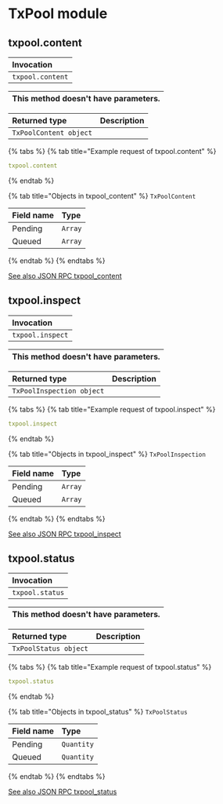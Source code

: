 # TxPool module

## txpool.content

| Invocation |
| :--- |
| `txpool.content` |

| This method doesn't have parameters. |
| :--- |


| Returned type | Description |
| :--- | :--- |
| `TxPoolContent object` |  |

{% tabs %}
{% tab title="Example request of txpool.content" %}
```yaml
txpool.content
```
{% endtab %}

{% tab title="Objects in txpool\_content" %}
`TxPoolContent`

| Field name | Type |
| :--- | :--- |
| Pending | `Array` |
| Queued | `Array` |
{% endtab %}
{% endtabs %}

[See also JSON RPC txpool\_content](https://docs.nethermind.io/nethermind/ethereum-client/json-rpc/txpool#txpool_content)

## txpool.inspect

| Invocation |
| :--- |
| `txpool.inspect` |

| This method doesn't have parameters. |
| :--- |


| Returned type | Description |
| :--- | :--- |
| `TxPoolInspection object` |  |

{% tabs %}
{% tab title="Example request of txpool.inspect" %}
```yaml
txpool.inspect
```
{% endtab %}

{% tab title="Objects in txpool\_inspect" %}
`TxPoolInspection`

| Field name | Type |
| :--- | :--- |
| Pending | `Array` |
| Queued | `Array` |
{% endtab %}
{% endtabs %}

[See also JSON RPC txpool\_inspect](https://docs.nethermind.io/nethermind/ethereum-client/json-rpc/txpool#txpool_inspect)

## txpool.status

| Invocation |
| :--- |
| `txpool.status` |

| This method doesn't have parameters. |
| :--- |


| Returned type | Description |
| :--- | :--- |
| `TxPoolStatus object` |  |

{% tabs %}
{% tab title="Example request of txpool.status" %}
```yaml
txpool.status
```
{% endtab %}

{% tab title="Objects in txpool\_status" %}
`TxPoolStatus`

| Field name | Type |
| :--- | :--- |
| Pending | `Quantity` |
| Queued | `Quantity` |
{% endtab %}
{% endtabs %}

[See also JSON RPC txpool\_status](https://docs.nethermind.io/nethermind/ethereum-client/json-rpc/txpool#txpool_status)

